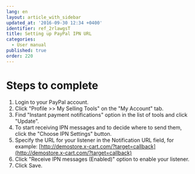 ```yaml
---
lang: en
layout: article_with_sidebar
updated_at: '2016-09-30 12:34 +0400'
identifier: ref_2rlawgsT
title: Setting up PayPal IPN URL
categories:
  - User manual
published: true
order: 220
---
```


# Steps to complete

1. Login to your PayPal account.
2. Click "Profile >> My Selling Tools" on the "My Account" tab.
3. Find "Instant payment notifications" option in the list of tools and click "Update".
4. To start receiving IPN messages and to decide where to send them, click the "Choose IPN Settings" button.
5. Specify the URL for your listener in the Notification URL field, for example:
[http://demostore.x-cart.com/?target=callback](http://demostore.x-cart.com/?target=callback)
6. Click "Receive IPN messages (Enabled)" option to enable your listener.
7. Click Save.
